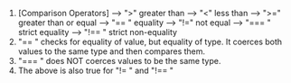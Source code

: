 1. [Comparison Operators]
	--> ">" greater than
	--> "<" less than
	--> ">=" greater than or equal
	--> "== " equality
	--> "!=" not equal
	--> "=== " strict equality
	--> "!== " strict non-equality
2. "== " checks for equality of value, but equality of type. It coerces both values to the same type and then compares them. 
3.  "=== " does NOT coerces values to be the same type. 
4.  The above is also true for "!= " and "!== " 